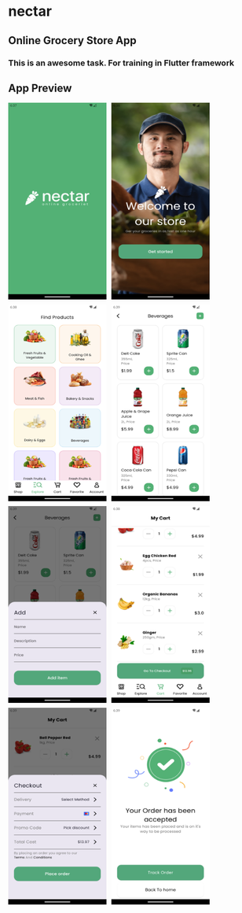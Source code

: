 # nectar

## Online Grocery Store App

### This is an awesome task. For training in Flutter framework

## App Preview

<div style="display: flex; flex-wrap: wrap; gap: 10px;">

<img src="assets/app-preview/splash-screen.png" alt="Splash Screen" height="400" width="200">

<img src="assets/app-preview/onboarding.png" alt="Onboarding" height="400" width="200">

<img src="assets/app-preview/explore.png" alt="Explore" height="400" width="200">

<img src="assets/app-preview/beverages.png" alt="Beverages" height="400" width="200">

<img src="assets/app-preview/add-item.png" alt="Add Item" height="400" width="200">

<img src="assets/app-preview/my-cart.png" alt="My Cart" height="400" width="200">

<img src="assets/app-preview/checkout.png" alt="Checkout" height="400" width="200">

<img src="assets/app-preview/order-accepted.png" alt="Order Accepted" height="400" width="200">

</div>